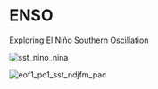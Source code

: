 # ENSO
Exploring El Niño Southern Oscillation

![sst_nino_nina](https://user-images.githubusercontent.com/76565450/162587243-59c1f674-c05b-4d07-ae06-055609669d06.png)

![eof1_pc1_sst_ndjfm_pac](https://user-images.githubusercontent.com/76565450/162587258-58eea47f-8444-4f8d-a2bf-b5c1f7aa05de.png)
